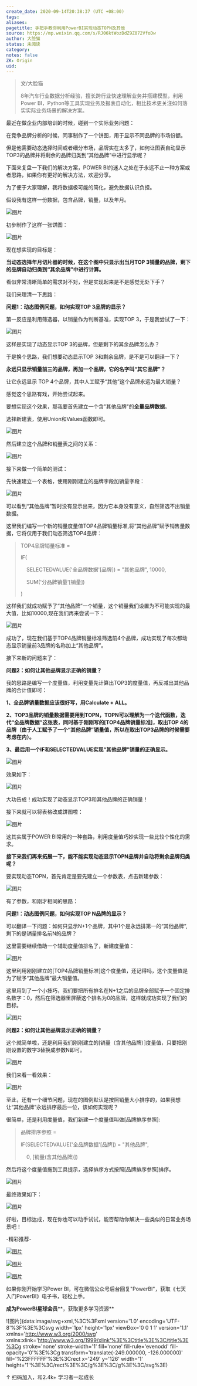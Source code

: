 ```yaml
---
create_date: 2020-09-14T20:38:37 (UTC +08:00)
tags:
aliases:
pagetitle: 手把手教你利用PowerBI实现动态TOPN及其他
source: https://mp.weixin.qq.com/s/RJ06ktWozDdZ9Z072VfoDw
author: 大脸猫
status: 未阅读
category:
notes: false
ZK: Origin
uid:
---
```


> 文/大脸猫
> 
> 8年汽车行业数据分析经验，擅长跨行业快速理解业务并搭建模型，利用Power BI，Python等工具实现业务及报表自动化，相比技术更关注如何落实实际业务场景的解决方案。

最近在做企业内部培训的时候，碰到一个实际业务问题：

在竞争品牌分析的时候，同事制作了一个饼图，用于显示不同品牌的市场份额。

但是他需要动态选择时间或者细分市场，品牌实在太多了，如何让图表自动显示TOP3的品牌并将剩余的品牌归类到“其他品牌”中进行显示呢？

下面来复盘一下我们的解决方案，POWER BI的迷人之处在于永远不止一种方案或者思路，如果你有更好的解决方法，欢迎分享。

为了便于大家理解，我将数据极可能的简化，避免数据认识负担。

假设我有这样一份数据，包含品牌，销量，以及年月。

![图片](https://mmbiz.qpic.cn/mmbiz_png/aHEbZtANQJOHT70bTG69tHlibYLCRibwlFUT2Zyic82Rp9XVEfEtsOI2DYibPznX8IwTRvrYBZjGEbBQ7lB5QKGdBg/640?wx_fmt=png&wxfrom=5&wx_lazy=1&wx_co=1)

初步制作了这样一张饼图：

![图片](https://mmbiz.qpic.cn/mmbiz_png/aHEbZtANQJOHT70bTG69tHlibYLCRibwlFnvxlQl7qNpVCwIBIm8A1qzoPLibFeQ9ZOXjCWgVViafCXcGiaOyCiaxgaA/640?wx_fmt=png&wxfrom=5&wx_lazy=1&wx_co=1)

现在想实现的目标是：

**当动态选择年月切片器的时候，在这个图中只显示出当月TOP 3销量的品牌，剩下的品牌自动归类到“其余品牌”中进行计算。**

看似非常清晰简单的需求对不对，但是实现起来是不是感觉无处下手？

我们来理清一下思路：

**问题1：动态图例问题，如何实现TOP 3品牌的显示？**

第一反应是利用筛选器，以销量作为判断基准，实现TOP 3，于是我尝试了一下：

![图片](https://mmbiz.qpic.cn/mmbiz_png/aHEbZtANQJOHT70bTG69tHlibYLCRibwlFI2Zt0dhOMW7oPMts4a2kL5usYAfnDeLb9Z5rFrqsK5nK3fH6tjXrsw/640?wx_fmt=png&wxfrom=5&wx_lazy=1&wx_co=1)

这样是实现了动态显示TOP 3的品牌，但是剩下的其余品牌怎么办？

于是换个思路，我们想要动态显示TOP 3和剩余品牌，是不是可以翻译一下？

**永远只显示销量前三的品牌，再加一个品牌，它的名字叫“其它品牌”？**

让它永远显示 TOP 4个品牌，其中人工赋予“其他”这个品牌永远为最大销量？

感觉这个思路有戏，开始尝试起来。

要想实现这个效果，那我要首先建立一个含"其他品牌"的**全量品牌数据**。

选择新建表，使用Union和Values函数即可。

![图片](https://mmbiz.qpic.cn/mmbiz_png/aHEbZtANQJOHT70bTG69tHlibYLCRibwlF2PNdCoQvdb9kx3WpCpTDdoHZtZrVopwibhpFut41Jfmibe6ayMuLgTLA/640?wx_fmt=png&wxfrom=5&wx_lazy=1&wx_co=1)

然后建立这个品牌和销量表之间的关系：

![图片](https://mmbiz.qpic.cn/mmbiz_png/aHEbZtANQJOHT70bTG69tHlibYLCRibwlFQXOgRtYl1GAt0AuzjMKxqM3wmX7UEocgooZL8Dic6ObM5jiamdSzwYTQ/640?wx_fmt=png&wxfrom=5&wx_lazy=1&wx_co=1)

接下来做一个简单的测试：

先快速建立一个表格，使用刚刚建立的品牌字段加销量字段：

![图片](https://mmbiz.qpic.cn/mmbiz_png/aHEbZtANQJOHT70bTG69tHlibYLCRibwlFRjb4uiaOmRqRBkFNiaWYlU9XBNBMU1LWbbJkAxNhEBR8OoaKWPicsEzfw/640?wx_fmt=png&wxfrom=5&wx_lazy=1&wx_co=1)

可以看到“其他品牌”暂时没有显示出来，因为它本身没有意义，自然筛选不出销量数据。

这里我们编写一个新的销量度量值TOP4品牌销量标准,将“其他品牌”赋予销售量数据，它将仅用于我们动态筛选TOP4品牌： 

> TOP4品牌销量标准 =
> 
> IF(
> 
>     SELECTEDVALUE('全品牌数据'\[品牌\]) = "其他品牌", 10000,
> 
>     SUM('分品牌销量'\[销量\])
> 
> )

这样我们就成功赋予了”其他品牌”一个销量，这个销量我们设置为不可能实现的最大值，比如10000,现在我们再来尝试一下：

![图片](https://mmbiz.qpic.cn/mmbiz_png/aHEbZtANQJOHT70bTG69tHlibYLCRibwlFHAsq7Ug3QEOUibBqc0z3STNb60kDv3ibNpwtddtib3e7FymCBZZndWFvA/640?wx_fmt=png&wxfrom=5&wx_lazy=1&wx_co=1)

成功了，现在我们基于TOP4品牌销量标准筛选前4个品牌，成功实现了每次都动态显示销量前3品牌的名称加上“其他品牌”。

接下来新的问题来了：

**问题2：如何让其他品牌显示正确的销量？**

我的思路是编写一个度量值，利用变量先计算出TOP3的度量值，再反减出其他品牌的合计值即可：

**1、全品牌销量数据应该很好写，用Calculate + ALL。**

**2、TOP3品牌的销量数据需要用到TOPN，TOPN可以理解为一个迭代函数，迭代“全品牌数据”这张表，同时基于刚刚写的\[TOP4品牌销量标准\]，取出TOP 4的品牌（由于人工赋予了一个“其他品牌”销量值，所以在取出TOP3品牌的时候需要考虑在内）。**

**3、最后用一个IF和SELECTEDVALUE实现“其他品牌”销量的正确显示。**

![图片](https://mmbiz.qpic.cn/mmbiz_png/aHEbZtANQJOHT70bTG69tHlibYLCRibwlFdpciadT4q6REntSEHEorjMv8GR4tzdP58FbfBsDB4M8HPJaL1kh6U5Q/640?wx_fmt=png&wxfrom=5&wx_lazy=1&wx_co=1)

效果如下：

![图片](https://mmbiz.qpic.cn/mmbiz_png/aHEbZtANQJOHT70bTG69tHlibYLCRibwlFEIdiaoSSoAm12JlkCJF0mHp6ShvicvXVQ1GTmdb7aujslMQQ7F7rIMPw/640?wx_fmt=png&wxfrom=5&wx_lazy=1&wx_co=1)

大功告成！成功实现了动态显示TOP3和其他品牌的正确销量！

接下来就可以将表格改成饼图啦：

![图片](https://mmbiz.qpic.cn/mmbiz_png/aHEbZtANQJOHT70bTG69tHlibYLCRibwlFRv0tNuibzzxppgIfiauQYCfexB2SMR6fyVpy8VfgdLXg37paSNiczQHqQ/640?wx_fmt=png&wxfrom=5&wx_lazy=1&wx_co=1)

这其实属于POWER BI常用的一种套路，利用度量值巧妙实现一些比较个性化的需求。

**接下来我们再来拓展一下，能不能实现动态显示TOPN品牌并自动将剩余品牌归类呢？**

要实现动态TOPN，首先肯定是要先建立一个参数表，点击新建参数：

![图片](https://mmbiz.qpic.cn/mmbiz_png/aHEbZtANQJOHT70bTG69tHlibYLCRibwlFrhMZKEswhCriaRQPWHQC6iaMlePYGcjttUwZ0cicF0rhMSSlSuqic9tZOA/640?wx_fmt=png&wxfrom=5&wx_lazy=1&wx_co=1)

有了参数，和刚才相同的思路：

**问题1：动态图例问题，如何实现TOP N品牌的显示？**

可以翻译一下问题：如何只显示N+1个品牌，其中1个是永远排第一的“其他品牌”, 剩下的是销量排名前N的品牌？

这里需要继续借助一个辅助度量值排名了，新建度量值：

![图片](https://mmbiz.qpic.cn/mmbiz_png/aHEbZtANQJOHT70bTG69tHlibYLCRibwlFO8ogO5MDYu5RH7B7fKQOGEUMKGjvbGA23I0CMk0YP3osicFaib0gOlAA/640?wx_fmt=png&wxfrom=5&wx_lazy=1&wx_co=1)

这里利用刚刚建立的\[TOP4品牌销量标准\]这个度量值，还记得吗，这个度量值是为了赋予“其他品牌”最大销量值。

这里用到了一个小技巧，我们要把所有排名在N+1之后的品牌全部赋予一个固定排名数字：0，然后在筛选器里屏蔽这个排名为0的品牌，这样就成功实现了我们的目标。

![图片](https://mmbiz.qpic.cn/mmbiz_png/aHEbZtANQJOHT70bTG69tHlibYLCRibwlFzKhocNdoiaqdxic0MTicqkbu0rULYa9LcDibAAxS1B3bpgSBCViaQORmVZQ/640?wx_fmt=png&wxfrom=5&wx_lazy=1&wx_co=1)

**问题2：如何让其他品牌显示正确的销量？**

这个就简单啦，还是利用我们刚刚建立的\[销量（含其他品牌）\]度量值，只要把刚刚设置的数字3替换成参数N即可。

![图片](https://mmbiz.qpic.cn/mmbiz_png/aHEbZtANQJOHT70bTG69tHlibYLCRibwlFBHkCZzIXEg1hsaFmHQKudGjnaZX3qq3cNdYkSR8Qq6lAyjHwp5OdXw/640?wx_fmt=png&wxfrom=5&wx_lazy=1&wx_co=1)

我们来看一看效果：

![图片](https://mmbiz.qpic.cn/mmbiz_png/aHEbZtANQJOHT70bTG69tHlibYLCRibwlFLUTyCUCVqkjGoBomWF37ZyFQ7EuAyaDBelEdQ2ugLDSnmJlReId9kg/640?wx_fmt=png&wxfrom=5&wx_lazy=1&wx_co=1)

至此，还有一个细节问题，现在的图例默认是按照销量大小排序的，如果我想让“其他品牌”永远排序最后一位，该如何实现呢？

很简单，还是利用度量值，我们新建一个度量值叫做\[品牌排序参照\]:

> 品牌排序参照 = 
> 
> IF(SELECTEDVALUE('全品牌数据'\[品牌\]) = "其他品牌", 
> 
>     0, \[销量(含其他品牌)\])

然后将这个度量值拖到工具提示，选择排序方式按照\[品牌排序参照\]排序。

![图片](https://mmbiz.qpic.cn/mmbiz_png/aHEbZtANQJOHT70bTG69tHlibYLCRibwlFqlq46OqFib1ZzoSt2KIK5jKzLdC6fgnf3peFbGndh8l0Wia7g0vCSmKA/640?wx_fmt=png&wxfrom=5&wx_lazy=1&wx_co=1)

  

最终效果如下：  

![图片](https://mmbiz.qpic.cn/mmbiz_gif/aHEbZtANQJOHT70bTG69tHlibYLCRibwlFw5CKsKLibLZrqB8UXB2CM4N7mXfyiaLfdTn7Z7toJ24SgicUJgIPhAqwA/640?wx_fmt=gif&wxfrom=5&wx_lazy=1)

好啦，目标达成，现在你也可以动手试试，能否帮助你解决一些类似的日常业务场景吧！ 

\-精彩推荐-

[![图片](https://mmbiz.qpic.cn/mmbiz_jpg/aHEbZtANQJP8Cvmfx7v8oUqdoQaMmuDAG2GibhzIydz7aGIyMr9drbJx6vevzfXib5D6NFtuR4Qu3TVQibQRqrVWg/640?wx_fmt=jpeg&wxfrom=5&wx_lazy=1&wx_co=1)](http://mp.weixin.qq.com/s?__biz=MzA4MzQwMjY4MA==&mid=2484072121&idx=1&sn=4b6b96811e263c4079f606cfab14976f&chksm=8e0c446eb97bcd7876ffa2d5bb5feae5c175353d1e957b72ae3732ad67c89a6f9f42c61af833&scene=21#wechat_redirect)

[![图片](https://mmbiz.qpic.cn/mmbiz_jpg/aHEbZtANQJMst6LMfyIX5sg2QmEtLfjxR5h1x8nrN7ibw97H9HjLSB59iaf2JLMtwY8OUcKiacK35ybYfpaoVNuGQ/640?wx_fmt=jpeg&wxfrom=5&wx_lazy=1&wx_co=1)](http://mp.weixin.qq.com/s?__biz=MzA4MzQwMjY4MA==&mid=2484071399&idx=1&sn=44b4ba20c1cbe657f77b6c8d144b2b30&chksm=8e0c4130b97bc826d87746723f940404ce82ac9ebb38572bbfb1a89d7a48aaa750dffd92a28d&scene=21#wechat_redirect)

[![图片](https://mmbiz.qpic.cn/mmbiz_jpg/aHEbZtANQJNCQ4pzSiaQOMPia6kNbbF0gtHORfNDsk1ibQ1luXtyibbDsnnwJXvdSpKwfPlcJCZSlvWYOK6p6VGeqw/640?wx_fmt=jpeg&wxfrom=5&wx_lazy=1&wx_co=1)](http://mp.weixin.qq.com/s?__biz=MzA4MzQwMjY4MA==&mid=2484070526&idx=1&sn=fd4131317654df2ee7619cfc58e2987c&chksm=8e0c42a9b97bcbbff556f8cb013259a7981c0847d4ea656d63af3a438af3aa33a38974d7145a&scene=21#wechat_redirect)

如果你刚开始学习Power BI，可在微信公众号后台回复"PowerBI"，获取《七天入门PowerBI》电子书，轻松上手。

**成为PowerBI星球会员****，获取更多学习资源**

![图片](data:image/svg+xml,%3C%3Fxml version='1.0' encoding='UTF-8'%3F%3E%3Csvg width='1px' height='1px' viewBox='0 0 1 1' version='1.1' xmlns='http://www.w3.org/2000/svg' xmlns:xlink='http://www.w3.org/1999/xlink'%3E%3Ctitle%3E%3C/title%3E%3Cg stroke='none' stroke-width='1' fill='none' fill-rule='evenodd' fill-opacity='0'%3E%3Cg transform='translate(-249.000000, -126.000000)' fill='%23FFFFFF'%3E%3Crect x='249' y='126' width='1' height='1'%3E%3C/rect%3E%3C/g%3E%3C/g%3E%3C/svg%3E)

↑ 扫码加入，和2.4k+ 学习者一起成长
